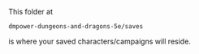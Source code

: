 This folder at

    dmpower-dungeons-and-dragons-5e/saves

is where your saved characters/campaigns will reside.